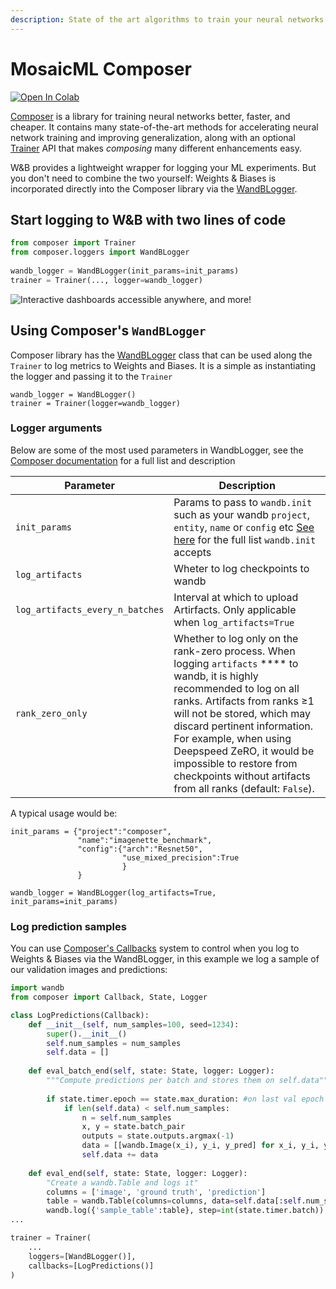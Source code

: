 ```yaml
---
description: State of the art algorithms to train your neural networks
---
```


# MosaicML Composer

[![Open In Colab](https://colab.research.google.com/assets/colab-badge.svg)](https://wandb.me/composer)

[Composer](https://github.com/mosaicml/composer) is a library for training neural networks better, faster, and cheaper. It contains many state-of-the-art methods for accelerating neural network training and improving generalization, along with an optional [Trainer](https://docs.mosaicml.com/en/v0.5.0/trainer/using\_the\_trainer.html) API that makes _composing_ many different enhancements easy.

W&B provides a lightweight wrapper for logging your ML experiments. But you don't need to combine the two yourself: Weights & Biases is incorporated directly into the Composer library via the [WandBLogger](https://docs.mosaicml.com/en/latest/api\_reference/composer.loggers.wandb\_logger.html#composer-loggers-wandb-logger).

## Start logging to W&B with two lines of code

```python
from composer import Trainer
from composer.loggers import WandBLogger
﻿
wandb_logger = WandBLogger(init_params=init_params)
trainer = Trainer(..., logger=wandb_logger)
```

![Interactive dashboards accessible anywhere, and more!](/images/integrations/n6P7K4M.gif)

## Using Composer's `WandBLogger`

Composer library has the [WandBLogger](https://docs.mosaicml.com/en/latest/api\_reference/composer.loggers.wandb\_logger.html#composer-loggers-wandb-logger) class that can be used along the  `Trainer` to log metrics to Weights and Biases. It is a simple as instantiating the logger and passing it to the `Trainer`

```
wandb_logger = WandBLogger()
trainer = Trainer(logger=wandb_logger)
```

### Logger arguments

Below are some of the most used parameters in WandbLogger, see the [Composer documentation](https://docs.mosaicml.com/en/latest/api\_reference/composer.loggers.wandb\_logger.html#composer-loggers-wandb-logger) for a full list and description

| Parameter                       | Description                                                                                                                                                                                                                                                                                                                                                              |
| ------------------------------- | ------------------------------------------------------------------------------------------------------------------------------------------------------------------------------------------------------------------------------------------------------------------------------------------------------------------------------------------------------------------------ |
| `init_params`                   | Params to pass to `wandb.init` such as your wandb `project`, `entity`, `name` or `config` etc [See here](https://docs.wandb.ai/ref/python/init) for the full list `wandb.init` accepts                                                                                                                                                                                   |
| `log_artifacts`                 | Wheter to log checkpoints to wandb                                                                                                                                                                                                                                                                                                                                       |
| `log_artifacts_every_n_batches` | Interval at which to upload Artirfacts. Only applicable when `log_artifacts=True`                                                                                                                                                                                                                                                                                        |
| `rank_zero_only`                | Whether to log only on the rank-zero process. When logging `artifacts` **** to wandb, it is highly recommended to log on all ranks. Artifacts from ranks ≥1 will not be stored, which may discard pertinent information. For example, when using Deepspeed ZeRO, it would be impossible to restore from checkpoints without artifacts from all ranks (default: `False`). |

A typical usage would be:

```
init_params = {"project":"composer", 
               "name":"imagenette_benchmark",
               "config":{"arch":"Resnet50",
                         "use_mixed_precision":True
                         }
               }

wandb_logger = WandBLogger(log_artifacts=True, init_params=init_params)
```

### Log prediction samples

You can use [Composer's Callbacks](https://docs.mosaicml.com/en/latest/trainer/callbacks.html) system to control when you log to Weights & Biases via the WandBLogger, in this example we log a sample of our validation images and predictions:

```python
import wandb
from composer import Callback, State, Logger

class LogPredictions(Callback):
    def __init__(self, num_samples=100, seed=1234):
        super().__init__()
        self.num_samples = num_samples
        self.data = []
        
    def eval_batch_end(self, state: State, logger: Logger):
        """Compute predictions per batch and stores them on self.data"""
        
        if state.timer.epoch == state.max_duration: #on last val epoch
            if len(self.data) < self.num_samples:
                n = self.num_samples
                x, y = state.batch_pair
                outputs = state.outputs.argmax(-1)
                data = [[wandb.Image(x_i), y_i, y_pred] for x_i, y_i, y_pred in list(zip(x[:n], y[:n], outputs[:n]))]
                self.data += data
            
    def eval_end(self, state: State, logger: Logger):
        "Create a wandb.Table and logs it"
        columns = ['image', 'ground truth', 'prediction']
        table = wandb.Table(columns=columns, data=self.data[:self.num_samples])
        wandb.log({'sample_table':table}, step=int(state.timer.batch))         
...

trainer = Trainer(
    ...
    loggers=[WandBLogger()],
    callbacks=[LogPredictions()]
)
```
